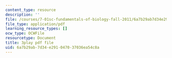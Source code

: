 ```yaml
---
content_type: resource
description: ''
file: /courses/7-01sc-fundamentals-of-biology-fall-2011/6a7b29ab7d34e291047037036ea54c8a_CdAgzk5tQhs.pdf
file_type: application/pdf
learning_resource_types: []
ocw_type: OCWFile
resourcetype: Document
title: 3play pdf file
uid: 6a7b29ab-7d34-e291-0470-37036ea54c8a
---
```

